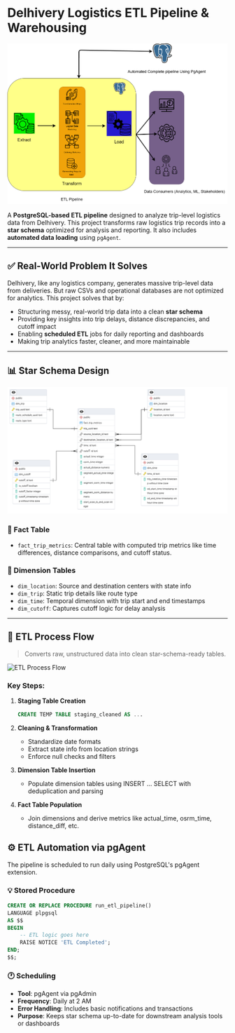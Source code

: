# Delhivery Logistics ETL Pipeline & Warehousing

![ETL Flow](ETL.png)

A **PostgreSQL-based ETL pipeline** designed to analyze trip-level logistics data from Delhivery. This project transforms raw logistics trip records into a **star schema** optimized for analysis and reporting. It also includes **automated data loading** using `pgAgent`.

---

## ✅ Real-World Problem It Solves

Delhivery, like any logistics company, generates massive trip-level data from deliveries. But raw CSVs and operational databases are not optimized for analytics. This project solves that by:

- Structuring messy, real-world trip data into a clean **star schema**
- Providing key insights into trip delays, distance discrepancies, and cutoff impact
- Enabling **scheduled ETL** jobs for daily reporting and dashboards
- Making trip analytics faster, cleaner, and more maintainable

---
## 📊 Star Schema Design

![Star Schema Diagram](erd.png)

### 📌 Fact Table
- `fact_trip_metrics`: Central table with computed trip metrics like time differences, distance comparisons, and cutoff status.

### 📌 Dimension Tables
- `dim_location`: Source and destination centers with state info  
- `dim_trip`: Static trip details like route type  
- `dim_time`: Temporal dimension with trip start and end timestamps  
- `dim_cutoff`: Captures cutoff logic for delay analysis  

---

## 🔄 ETL Process Flow

> Converts raw, unstructured data into clean star-schema-ready tables.

![ETL Process Flow]()

### Key Steps:

1. **Staging Table Creation**
   ```sql
   CREATE TEMP TABLE staging_cleaned AS ...
   ```

2. **Cleaning & Transformation**
   - Standardize date formats
   - Extract state info from location strings
   - Enforce null checks and filters

3. **Dimension Table Insertion**
   - Populate dimension tables using INSERT ... SELECT with deduplication and parsing

4. **Fact Table Population**
   - Join dimensions and derive metrics like actual_time, osrm_time, distance_diff, etc.

## ⚙️ ETL Automation via pgAgent

The pipeline is scheduled to run daily using PostgreSQL's pgAgent extension.

### 💡 Stored Procedure

```sql
CREATE OR REPLACE PROCEDURE run_etl_pipeline()
LANGUAGE plpgsql
AS $$
BEGIN
    -- ETL logic goes here
    RAISE NOTICE 'ETL Completed';
END;
$$;
```

### 🕐 Scheduling

- **Tool**: pgAgent via pgAdmin
- **Frequency**: Daily at 2 AM
- **Error Handling**: Includes basic notifications and transactions
- **Purpose**: Keeps star schema up-to-date for downstream analysis tools or dashboards

